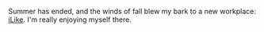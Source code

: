 Summer has ended, and the winds of fall blew my bark to a new workplace: <a href="http://ilike.com/user/brendanribera">iLike</a>. I'm really enjoying myself there.